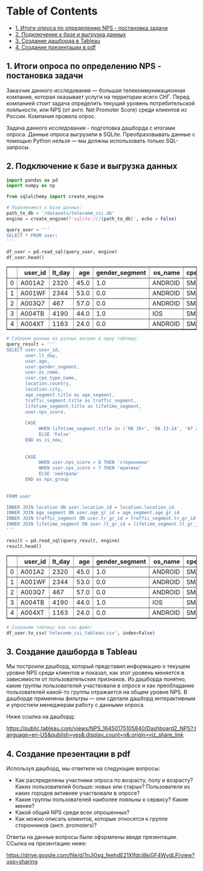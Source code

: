 <h1>Table of Contents<span class="tocSkip"></span></h1>
<div class="toc"><ul class="toc-item"><li><span><a href="#1.-Итоги-опроса-по-определению-NPS---постановка-задачи" data-toc-modified-id="1.-Итоги-опроса-по-определению-NPS---постановка-задачи-1">1. Итоги опроса по определению NPS - постановка задачи</a></span></li><li><span><a href="#2.-Подключение-к-базе-и-выгрузка-данных" data-toc-modified-id="2.-Подключение-к-базе-и-выгрузка-данных-2">2. Подключение к базе и выгрузка данных</a></span></li><li><span><a href="#3.-Создание-дашборда-в-Tableau" data-toc-modified-id="3.-Создание-дашборда-в-Tableau-3">3. Создание дашборда в Tableau</a></span></li><li><span><a href="#4.-Создание-презентации-в-pdf" data-toc-modified-id="4.-Создание-презентации-в-pdf-4">4. Создание презентации в pdf</a></span></li></ul></div>

## 1. Итоги опроса по определению NPS - постановка задачи

Заказчик данного исследования — большая телекоммуникационная компания, которая оказывает услуги на территории всего СНГ. Перед компанией стоит задача определить текущий уровень потребительской лояльности, или NPS (от англ. Net Promoter Score) среди клиентов из России. Компания провела опрос. 

Задача данного исследования - подготовка дашборда с итогами опроса. Данные опроса выгрузили в SQLite. Преобразовывать данные с помощью Python нельзя — мы должны использовать только SQL-запросы.

## 2. Подключение к базе и выгрузка данных


```python
import pandas as pd
import numpy as np

from sqlalchemy import create_engine
```


```python
# Подключимся к базе данных:
path_to_db = '/datasets/telecomm_csi.db'
engine = create_engine(f'sqlite:///{path_to_db}', echo = False)
```


```python
query_user = '''
SELECT * FROM user;
'''
```


```python
df_user = pd.read_sql(query_user, engine)
df_user.head()
```




<div>
<style scoped>
    .dataframe tbody tr th:only-of-type {
        vertical-align: middle;
    }

    .dataframe tbody tr th {
        vertical-align: top;
    }

    .dataframe thead th {
        text-align: right;
    }
</style>
<table border="1" class="dataframe">
  <thead>
    <tr style="text-align: right;">
      <th></th>
      <th>user_id</th>
      <th>lt_day</th>
      <th>age</th>
      <th>gender_segment</th>
      <th>os_name</th>
      <th>cpe_type_name</th>
      <th>location_id</th>
      <th>age_gr_id</th>
      <th>tr_gr_id</th>
      <th>lt_gr_id</th>
      <th>nps_score</th>
    </tr>
  </thead>
  <tbody>
    <tr>
      <td>0</td>
      <td>A001A2</td>
      <td>2320</td>
      <td>45.0</td>
      <td>1.0</td>
      <td>ANDROID</td>
      <td>SMARTPHONE</td>
      <td>55</td>
      <td>5</td>
      <td>5</td>
      <td>8</td>
      <td>10</td>
    </tr>
    <tr>
      <td>1</td>
      <td>A001WF</td>
      <td>2344</td>
      <td>53.0</td>
      <td>0.0</td>
      <td>ANDROID</td>
      <td>SMARTPHONE</td>
      <td>21</td>
      <td>5</td>
      <td>5</td>
      <td>8</td>
      <td>10</td>
    </tr>
    <tr>
      <td>2</td>
      <td>A003Q7</td>
      <td>467</td>
      <td>57.0</td>
      <td>0.0</td>
      <td>ANDROID</td>
      <td>SMARTPHONE</td>
      <td>28</td>
      <td>6</td>
      <td>9</td>
      <td>6</td>
      <td>10</td>
    </tr>
    <tr>
      <td>3</td>
      <td>A004TB</td>
      <td>4190</td>
      <td>44.0</td>
      <td>1.0</td>
      <td>IOS</td>
      <td>SMARTPHONE</td>
      <td>38</td>
      <td>4</td>
      <td>4</td>
      <td>8</td>
      <td>10</td>
    </tr>
    <tr>
      <td>4</td>
      <td>A004XT</td>
      <td>1163</td>
      <td>24.0</td>
      <td>0.0</td>
      <td>ANDROID</td>
      <td>SMARTPHONE</td>
      <td>39</td>
      <td>2</td>
      <td>6</td>
      <td>8</td>
      <td>10</td>
    </tr>
  </tbody>
</table>
</div>




```python
# Соберем данные из разных витрин в одну таблицу:
query_result = '''
SELECT user.user_id,
       user.lt_day,
       user.age,
       user.gender_segment,
       user.os_name,
       user.cpe_type_name,
       location.country,
       location.city,
       age_segment.title as age_segment,
       traffic_segment.title as traffic_segment,
       lifetime_segment.title as lifetime_segment,
       user.nps_score,
       
       CASE
            WHEN lifetime_segment.title in ('08 36+', '06 13-24', '07 25-36') THEN 'True'
            ELSE 'False'
       END as is_new,
       
       
       CASE
            WHEN user.nps_score > 8 THEN 'cторонники'
            WHEN user.nps_score < 7 THEN 'критики'
            ELSE 'нейтралы'
       END as nps_group
           
       
FROM user

INNER JOIN location ON user.location_id = location.location_id
INNER JOIN age_segment ON user.age_gr_id = age_segment.age_gr_id
INNER JOIN traffic_segment ON user.tr_gr_id = traffic_segment.tr_gr_id
INNER JOIN lifetime_segment ON user.lt_gr_id = lifetime_segment.lt_gr_id
'''
```


```python
result = pd.read_sql(query_result, engine)
result.head()
```




<div>
<style scoped>
    .dataframe tbody tr th:only-of-type {
        vertical-align: middle;
    }

    .dataframe tbody tr th {
        vertical-align: top;
    }

    .dataframe thead th {
        text-align: right;
    }
</style>
<table border="1" class="dataframe">
  <thead>
    <tr style="text-align: right;">
      <th></th>
      <th>user_id</th>
      <th>lt_day</th>
      <th>age</th>
      <th>gender_segment</th>
      <th>os_name</th>
      <th>cpe_type_name</th>
      <th>country</th>
      <th>city</th>
      <th>age_segment</th>
      <th>traffic_segment</th>
      <th>lifetime_segment</th>
      <th>nps_score</th>
      <th>is_new</th>
      <th>nps_group</th>
    </tr>
  </thead>
  <tbody>
    <tr>
      <td>0</td>
      <td>A001A2</td>
      <td>2320</td>
      <td>45.0</td>
      <td>1.0</td>
      <td>ANDROID</td>
      <td>SMARTPHONE</td>
      <td>Россия</td>
      <td>Уфа</td>
      <td>05 45-54</td>
      <td>04 1-5</td>
      <td>08 36+</td>
      <td>10</td>
      <td>True</td>
      <td>cторонники</td>
    </tr>
    <tr>
      <td>1</td>
      <td>A001WF</td>
      <td>2344</td>
      <td>53.0</td>
      <td>0.0</td>
      <td>ANDROID</td>
      <td>SMARTPHONE</td>
      <td>Россия</td>
      <td>Киров</td>
      <td>05 45-54</td>
      <td>04 1-5</td>
      <td>08 36+</td>
      <td>10</td>
      <td>True</td>
      <td>cторонники</td>
    </tr>
    <tr>
      <td>2</td>
      <td>A003Q7</td>
      <td>467</td>
      <td>57.0</td>
      <td>0.0</td>
      <td>ANDROID</td>
      <td>SMARTPHONE</td>
      <td>Россия</td>
      <td>Москва</td>
      <td>06 55-64</td>
      <td>08 20-25</td>
      <td>06 13-24</td>
      <td>10</td>
      <td>True</td>
      <td>cторонники</td>
    </tr>
    <tr>
      <td>3</td>
      <td>A004TB</td>
      <td>4190</td>
      <td>44.0</td>
      <td>1.0</td>
      <td>IOS</td>
      <td>SMARTPHONE</td>
      <td>Россия</td>
      <td>РостовнаДону</td>
      <td>04 35-44</td>
      <td>03 0.1-1</td>
      <td>08 36+</td>
      <td>10</td>
      <td>True</td>
      <td>cторонники</td>
    </tr>
    <tr>
      <td>4</td>
      <td>A004XT</td>
      <td>1163</td>
      <td>24.0</td>
      <td>0.0</td>
      <td>ANDROID</td>
      <td>SMARTPHONE</td>
      <td>Россия</td>
      <td>Рязань</td>
      <td>02 16-24</td>
      <td>05 5-10</td>
      <td>08 36+</td>
      <td>10</td>
      <td>True</td>
      <td>cторонники</td>
    </tr>
  </tbody>
</table>
</div>




```python
# Cохраним таблицу как csv-файл:
df_user.to_csv('telecomm_csi_tableau.csv', index=False)
```

## 3. Создание дашборда в Tableau

Мы построили дашборд, который представил информацию о текущем уровне NPS среди клиентов и показал, как этот уровень меняется в зависимости от пользовательских признаков.
Из дашборда понятно, какие группы пользователей участвовали в опросе и как преобладание пользователей какой-то группы отражается на общем уровне NPS.
В дашборде применены фильтры — они сделали дашборд интерактивным и упростили менеджерам работу с данными опроса.

Ниже ссылка на дашборд:

https://public.tableau.com/views/NPS_16450175105840/Dashboard2_NPS?:language=en-US&publish=yes&:display_count=n&:origin=viz_share_link

## 4. Создание презентации в pdf

Используя дашборд, мы ответили на следующие вопросы:
- Как распределены участники опроса по возрасту, полу и возрасту? Каких пользователей больше: новых или старых? Пользователи из каких городов активнее участвовали в опросе?
- Какие группы пользователей наиболее лояльны к сервису? Какие менее?
- Какой общий NPS среди всех опрошенных?
- Как можно описать клиентов, которые относятся к группе cторонников (англ. promoters)?

Ответы на данные вопросы были оформлены ввиде презентации. ССылка на презентацию ниже:

https://drive.google.com/file/d/1nJj0sg_feehdE21Xlfdcj8kiGF4WvdLP/view?usp=sharing
